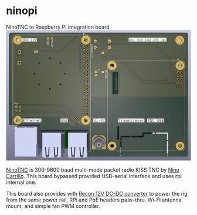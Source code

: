 # ninopi

NinoTNC to Raspberry Pi integration board
![Card](https://github.com/yottatsa/ninopi/blob/main/ninopi-render.jpg?raw=true)

[NinoTNC](https://tarpn.net/t/nino-tnc/nino-tnc.html) is 300-9600 baud multi-mode packet radio KISS TNC by [Nino Carrillo](https://github.com/ninocarrillo). This board bypassed provided USB-serial interface and uses rpi internal one.

This board also provides with [Recon 12V DC-DC converter](https://www.recom-power.com/pdf/Innoline/RPM-6.0.pdf) to power the rig from the same power rail, RPi and PoE headers pass-thru, Wi-Fi antenna mount, and simple fan PWM controller.
